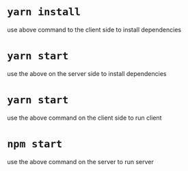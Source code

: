 # `yarn install`
use above command to the client side to install dependencies

# `yarn start`
use the above on the server side to install dependencies

# `yarn start`
use the above command on the client side  to run client

# `npm start`
use the above command on the server to run server
